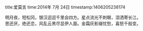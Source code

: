 title:爱莫言
time:2014年 7月 24日
timestamp:1406205238174

<div>明月夜，短松冈，银汉迢迢千里会四方。星点流光不刺眼，泪洒寄长江。</div><div>思还厌，绝还恋，风乱云黑尽显伊人面。金霜灰影缀忧愁，喜怒千般变。</div><wbr>